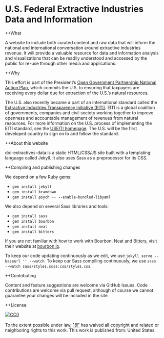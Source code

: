 U.S. Federal Extractive Industries Data and Information
=======================================================

++What

A website to include both curated content and raw data that will inform the national and international conversation around extractive industries revenue. It will provide a valuable resource for data and information analysis and visualizations that can be readily understood and accessed by the public for re-use through other media and applications.

++Why

This effort is part of the President’s [Open Government Partnership National Action Plan](http://www.whitehouse.gov/blog/2013/12/06/united-states-releases-its-second-open-government-national-action-plan), which commits the U.S. to ensuring that taxpayers are receiving every dollar due for extraction of the U.S.’s natural resources.

The U.S. also recently became a part of an international standard called the [Extractive Industries Transparency Initiative (EITI)](http://www.eiti.org/). EITI is a global coalition of governments, companies and civil society working together to improve openness and accountable management of revenues from natural resources. For more information on the U.S. process of implementing the EITI standard, see the [USEITI homepage](http://www.doi.gov/eiti). The U.S. will be the first developed country to sign on to and follow the standard.

++About this website

doi-extractives-data is a static HTML/CSS/JS site built with a templating language called Jekyll. It also uses Sass as a preprocessor for its CSS.

<!--The site navigation and lists of resources that appear on the /resources page are maintained in easy-to-read YAML files (".yml") in the /_data directory.

GitHub is our CMS for this project. Content editors have GitHub accounts, edit the Markdown and YAML files themselves, and eventually, will preview the results on a github.io page. Once this site is out of Beta, pushes to the live server will be handled by the development team.

The site's interactive features are all JavaScript components, making Ajax (CORS) calls to external data sources. Search is powered by Beckley. The curated list of searchable resources is in /_data.-->

++Compiling and publishing changes

We depend on a few Ruby gems:

* `gem install jekyll`
* `gem install kramdown`
* `gem install psych -- --enable-bundled-libyaml`

We also depend on several Sass libraries and tools:

* `gem install sass`
* `gem install bourbon`
* `gem install neat`
* `gem install bitters`

If you are not familiar with how to work with Bourbon, Neat and Bitters, visit their website at [bourbon.io](http://bourbon.io/).

To keep our code updating continuously as we edit, we use `jekyll serve --baseurl '' --watch`. To keep our Sass compiling continuously, we use `sass --watch sass/styles.scss:css/styles.css`.

<!-- Markdown and YAML editing happens in the `gh-pages` branch, so the [preview page](https://18f.github.io/doi-extractives-data) is automatically updated as we commit edits. The static compiled HTML is updated into the `master` branch. To generate the static files and push them to `master`, we run `rake publish`. (See the `Rakefile` in the root directory for details on how this works.) -->

++Contributing

Content and feature suggestions are welcome via GitHub Issues. Code contributions are welcome via pull request, although of course we cannot guarantee your changes will be included in the site.

++License
<p xmlns:dct="http://purl.org/dc/terms/" xmlns:vcard="http://www.w3.org/2001/vcard-rdf/3.0#">
  <a rel="license"
     href="http://creativecommons.org/publicdomain/zero/1.0/">
    <img src="http://i.creativecommons.org/p/zero/1.0/88x31.png" style="border-style: none;" alt="CC0" /></a>
  <br /><br />
  To the extent possible under law,
  <a rel="dct:publisher"
     href="http://18f.gsa.gov">
    <span property="dct:title">18F</span></a>
  has waived all copyright and related or neighboring rights to this work.
This work is published from:
<span property="vcard:Country" datatype="dct:ISO3166"
      content="US" about="http://18f.gsa.gov">
  United States</span>.
</p>


